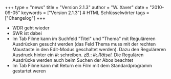 +++
type = "news"
title = "Version 2.1.3"
author = "W. Xaver"
date = "2010-09-05"
keywords = ["Version 2.1.3"] # HTML Schlüsselwörter
tags = ["Changelog"]
+++

- WDR geht wieder
- SWR ist dabei
- Im Tab Filme kann im Suchfeld "Titel" und "Thema" mit Reguläreren Ausdrücken gesucht werden (das Feld Thema muss mit der rechten Maustaste in den Edit-Modus geschaltet werden). Dazu den Reguläreren Ausdruck hinter ein #: schreiben. zB.: #:.*Rätsel.*
Die Regulären Ausdrücke werden auch beim Suchen der Abos beachtet
- Im Tab Filme kann mit Return ein Film mit dem Standardprogramm gestartet weren
